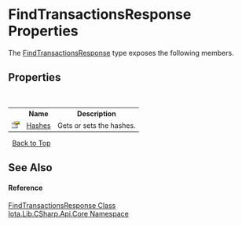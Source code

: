 # FindTransactionsResponse Properties
 

The <a href="T_Iota_Lib_CSharp_Api_Core_FindTransactionsResponse">FindTransactionsResponse</a> type exposes the following members.


## Properties
&nbsp;<table><tr><th></th><th>Name</th><th>Description</th></tr><tr><td>![Public property](media/pubproperty.gif "Public property")</td><td><a href="P_Iota_Lib_CSharp_Api_Core_FindTransactionsResponse_Hashes">Hashes</a></td><td>
Gets or sets the hashes.</td></tr></table>&nbsp;
<a href="#findtransactionsresponse-properties">Back to Top</a>

## See Also


#### Reference
<a href="T_Iota_Lib_CSharp_Api_Core_FindTransactionsResponse">FindTransactionsResponse Class</a><br /><a href="N_Iota_Lib_CSharp_Api_Core">Iota.Lib.CSharp.Api.Core Namespace</a><br />